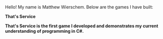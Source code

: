 Hello! My name is Matthew Wierschem.
Below are the games I have built:

<b>That's Service<b/>
<img src="" />
<p>
  That's Service is the first game I developed and demonstrates my current understanding of programming in C#.
</p>
